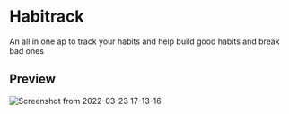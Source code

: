 # Habitrack

An all in one ap to track your habits and help build good habits and break bad ones

## Preview

![Screenshot from 2022-03-23 17-13-16](https://user-images.githubusercontent.com/55053424/159691878-af968b12-3a87-4000-ae41-e46c983bb0a6.png)
